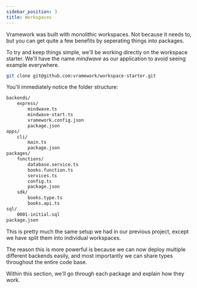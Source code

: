 ```yaml
---
sidebar_position: 3
title: Workspaces
---
```


Vramework was built with monolithic workspaces. Not because it needs to, but you can get quite a few benefits by seperating things into packages.

To try and keep things simple, we'll be working directly on the workspace starter. We'll have the name *mindwave* as our application to avoid seeing example everywhere.

```bash
git clone git@github.com:vramework/workspace-starter.git
```

You'll immediately notice the folder structure:

```bash
backends/
    express/
        mindwave.ts
        mindwave-start.ts
        vramework.config.json
        package.json
apps/
    cli/
        main.ts
        package.json
packages/
    functions/
        database.service.ts
        books.function.ts
        services.ts
        config.ts
        package.json
    sdk/
        books.type.ts
        books.api.ts
sql/
    0001-initial.sql
package.json
```

This is pretty much the same setup we had in our previous project, except we have split them into individual workspaces.

The reason this is more powerful is because we can now deploy multiple different backends easily, and most importantly we can share types throughout the entire code base.

Within this section, we'll go through each package and explain how they work.